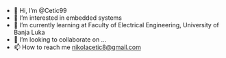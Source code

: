 - 👋 Hi, I’m @Cetic99
- 👀 I’m interested in embedded systems
- 🌱 I’m currently learning at Faculty of Electrical Engineering, University of Banja Luka
- 💞️ I’m looking to collaborate on ...
- 📫 How to reach me nikolacetic8@gmail.com

<!---
Cetic99/Cetic99 is a ✨ special ✨ repository because its `README.md` (this file) appears on your GitHub profile.
You can click the Preview link to take a look at your changes.
--->
